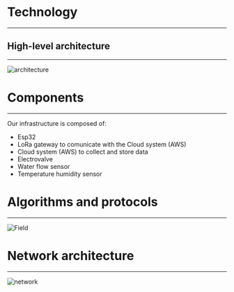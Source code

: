 # Technology
---
## High-level architecture 
---
![architecture](https://github.com/simonescaccia/Smart-Irrigation-System/blob/main/architecture.png)

##

# Components
---
Our infrastructure is composed of:
* Esp32 <br/>
* LoRa gateway to comunicate with the Cloud system (AWS) <br/>
* Cloud system (AWS) to collect and store data <br/>
* Electrovalve <br/>
* Water flow sensor <br/>
* Temperature humidity sensor <br/>

# Algorithms and protocols 
---
![Field](https://github.com/simonescaccia/Smart-Irrigation-System/blob/main/field.png)

# Network architecture 
---
![network](https://github.com/simonescaccia/Smart-Irrigation-System/blob/main/network.png)


